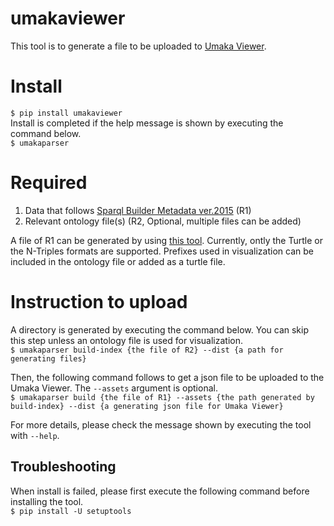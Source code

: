 # umakaviewer
This tool is to generate a file to be uploaded to [Umaka Viewer](https://umaka-viewer.dbcls.jp/).

# Install
`$ pip install umakaviewer`  
Install is completed if the help message is shown by executing the command below.  
`$ umakaparser`  

# Required
1. Data that follows [Sparql Builder Metadata ver.2015](http://www.sparqlbuilder.org/doc/sbm_2015sep/) (R1)
2. Relevant ontology file(s) (R2, Optional, multiple files can be added)

A file of R1 can be generated by using [this tool](https://github.com/sparqlbuilder/metadata).
Currently, ontly the Turtle or the N-Triples formats are supported.
Prefixes used in visualization can be included in the ontology file or added as a turtle file.

# Instruction to upload

A directory is generated by executing the command below. You can skip this step unless an ontology file is used for visualization.  
`$ umakaparser build-index {the file of R2} --dist {a path for generating files}`

Then, the following command follows to get a json file to be uploaded to the Umaka Viewer. The `--assets` argument is optional.  
`$ umakaparser build {the file of R1} --assets {the path generated by build-index} --dist {a generating json file for Umaka Viewer}`  

For more details, please check the message shown by executing the tool with `--help`.

## Troubleshooting

When install is failed, please first execute the following command before installing the tool.  
`$ pip install -U setuptools`
